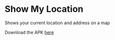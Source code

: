 # Show My Location
Shows your current location and address on a map

Download the APK [here](https://github.com/soham2008xyz/Show-My-Location/releases/download/v1.1.1/Show-My-Location.apk)
